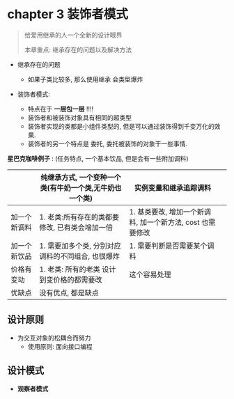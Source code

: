 # chapter 3 装饰者模式

> 给爱用继承的人一个全新的设计眼界
>
> 本章重点: 继承存在的问题以及解决方法

* 继承存在的问题
  * 如果子类比较多, 那么使用继承 会类型爆炸

* 装饰者模式:
  * 特点在于 **一层包一层** !!!!
  * 装饰者和被装饰对象具有相同的超类型
  * 装饰者实现的类都是小组件类型的, 但是可以通过装饰得到千变万化的效果.
  * 装饰者的另一个特点是 委托, 委托被装饰的对象干一些事情.





**星巴克咖啡例子** : (任务特点, 一个基本饮品, 但是会有一些附加调料)

|              | 纯继承方式, 一个变种一个类(有牛奶一个类,无牛奶也一个类) | 实例变量和继承追踪调料                                     |      |
| ------------ | ------------------------------------------------------- | ---------------------------------------------------------- | ---- |
| 加一个新调料 | 1. 老类:所有存在的类都要修改, 已有类会增加一倍          | 1. 基类要改, 增加一个新调料, 加一个新方法, cost 也需要修改 |      |
| 加一个新饮品 | 1. 需要加多个类, 分别对应调料的不同组合, 也很爆炸       | 1. 需要判断是否需要某个调料                                |      |
| 价格有变动   | 1. 老类: 所有的老类 设计到变价格的都需要改              | 这个容易处理                                               |      |
| 优缺点       | 没有优点, 都是缺点                                      |                                                            |      |



## 设计原则

* 为交互对象的松耦合而努力
  * 使用原则: 面向接口编程

## 设计模式

* **观察者模式**